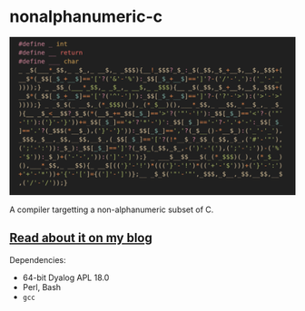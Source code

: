 # nonalphanumeric-c

![banner](https://github.com/kspalaiologos/nonalphanumeric-c/blob/main/banner.png?raw=true)

A compiler targetting a non-alphanumeric subset of C.

## [Read about it on my blog](https://kamila.akagi.moe/posts/nonalphanumeric-c/)

Dependencies:
* 64-bit Dyalog APL 18.0
* Perl, Bash
* `gcc`

